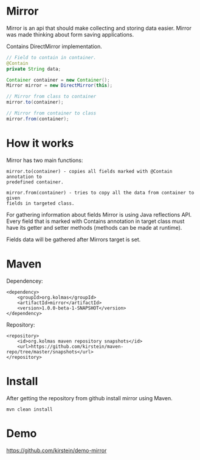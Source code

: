 Mirror
===============================================================================
	
Mirror is an api that should make collecting and storing data easier.
Mirror was made thinking about form saving applications.

Contains DirectMirror implementation.

```Java
// Field to contain in container.
@Contain
private String data;

Container container = new Container();
Mirror mirror = new DirectMirror(this);

// Mirror from class to container
mirror.to(container);

// Mirror from container to class
mirror.from(container);
```

How it works
===============================================================================

Mirror has two main functions:

	mirror.to(container) - copies all fields marked with @Contain annotation to
	predefined container. 
	
	mirror.from(container) - tries to copy all the data from container to given 
	fields in targeted class.
	
For gathering information about fields Mirror is using Java reflections API.
Every field that is marked with Contains annotation in target class must have its 
getter and setter methods (methods can be made at runtime).

Fields data will be gathered after Mirrors target is set. 


Maven
===============================================================================

Dependencey:

	<dependency>
		<groupId>org.kolmas</groupId>
		<artifactId>mirror</artifactId>
		<version>1.0.0-beta-1-SNAPSHOT</version>
	</dependency>
	
Repository:

	<repository>
	    <id>org.kolmas maven repository snapshots</id>
		<url>https://github.com/kirstein/maven-repo/tree/master/snapshots</url>
	</repository>


Install
===============================================================================

After getting the repository from github install mirror using Maven.

	mvn clean install

Demo
===============================================================================

https://github.com/kirstein/demo-mirror 